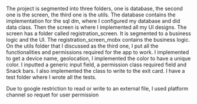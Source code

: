 The project is segmented into three folders, one is database,
the second one is the screen, the third one is the utils.
The database contains the implementation for the sql dm,
 where I configured my database and did data class.
 Then the screen is where I implemented all my UI designs.
 The screen has a folder called registration_screen.
 It is segmented to a business logic and the UI.
  The registration_screen_mobx contains the business logic.
   On the utils folder that I discussed as the third one,
   I put all the functionalities and permissions required for the app to work.
    I implemented to get a device name, geolocation,
     I implemented the color to have a unique color.
     I inputted a generic input field,
     a permission class required field and Snack bars.
      I also implemented the class to write to the exit card.
       I have a test folder where I wrote all the tests.


Due to google restriction to read or write to an external file,
I used platform channel so requet for user permission